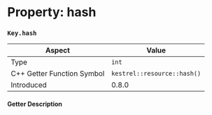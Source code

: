
# Property: hash
### `Key.hash`

| Aspect | Value |
| --- | --- |
| Type | `int` |
| C++ Getter Function Symbol | `kestrel::resource::hash()` |
| Introduced | 0.8.0 |

#### Getter Description

